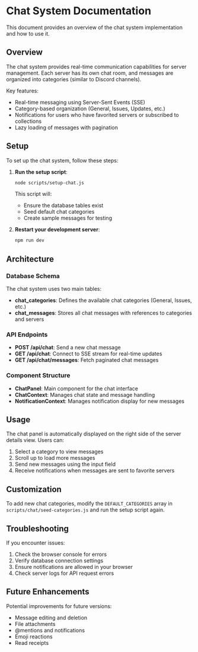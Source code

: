 # Chat System Documentation

This document provides an overview of the chat system implementation and how to use it.

## Overview

The chat system provides real-time communication capabilities for server management. Each server has its own chat room, and messages are organized into categories (similar to Discord channels).

Key features:
- Real-time messaging using Server-Sent Events (SSE)
- Category-based organization (General, Issues, Updates, etc.)
- Notifications for users who have favorited servers or subscribed to collections
- Lazy loading of messages with pagination

## Setup

To set up the chat system, follow these steps:

1. **Run the setup script**:
   ```bash
   node scripts/setup-chat.js
   ```
   
   This script will:
   - Ensure the database tables exist
   - Seed default chat categories
   - Create sample messages for testing

2. **Restart your development server**:
   ```bash
   npm run dev
   ```

## Architecture

### Database Schema

The chat system uses two main tables:

- **chat_categories**: Defines the available chat categories (General, Issues, etc.)
- **chat_messages**: Stores all chat messages with references to categories and servers

### API Endpoints

- **POST /api/chat**: Send a new chat message
- **GET /api/chat**: Connect to SSE stream for real-time updates
- **GET /api/chat/messages**: Fetch paginated chat messages

### Component Structure

- **ChatPanel**: Main component for the chat interface
- **ChatContext**: Manages chat state and message handling
- **NotificationContext**: Manages notification display for new messages

## Usage

The chat panel is automatically displayed on the right side of the server details view. Users can:

1. Select a category to view messages
2. Scroll up to load more messages
3. Send new messages using the input field
4. Receive notifications when messages are sent to favorite servers

## Customization

To add new chat categories, modify the `DEFAULT_CATEGORIES` array in `scripts/chat/seed-categories.js` and run the setup script again.

## Troubleshooting

If you encounter issues:

1. Check the browser console for errors
2. Verify database connection settings
3. Ensure notifications are allowed in your browser
4. Check server logs for API request errors

## Future Enhancements

Potential improvements for future versions:
- Message editing and deletion
- File attachments
- @mentions and notifications
- Emoji reactions
- Read receipts
